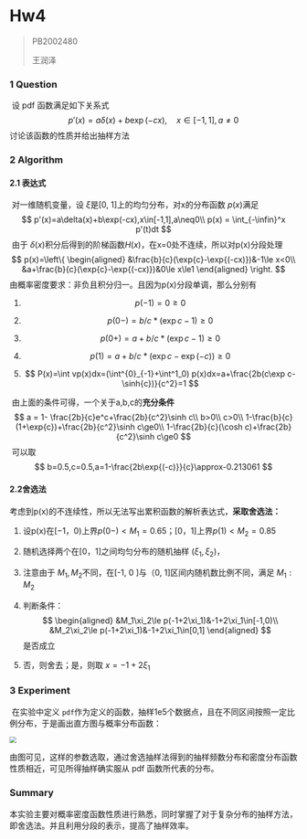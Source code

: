 # Hw4

> PB2002480
>
> 王润泽

### 1 Question

​	设 pdf 函数满足如下关系式
$$
p'(x)=a\delta(x)+b\exp(-cx),\quad x\in[-1,1],a\neq0
$$
​	讨论该函数的性质并给出抽样方法

### 2  Algorithm

#### 2.1 表达式

​	对一维随机变量，设 $\xi$是[0, 1]上的均匀分布，对x的分布函数 $p(x)$满足
$$
p'(x)=a\delta(x)+b\exp(-cx),x\in[-1,1],a\neq0\\
p(x) = \int_{-\infin}^x p'(t)dt
$$
​	由于 $\delta(x)$积分后得到的阶梯函数$H(x)$，在x=0处不连续，所以对p(x)分段处理
$$
p(x)=\left\{
\begin{aligned}
&\frac{b}{c}(\exp{c}-\exp{(-cx)})&-1\le x<0\\
&a+\frac{b}{c}(\exp{c}-\exp{(-cx)})&0\le x\le1
\end{aligned}
\right.
$$
   	由概率密度要求：非负且积分归一。且因为p(x)分段单调，那么分别有

1. $$
   p(-1)=0\ge0
   $$

2. $$
   p(0-)=b/c*(\exp c-1)\ge0
   $$

3. $$
   p(0+)=a+b/c*(\exp c-1)\ge0
   $$

4. $$
   p(1)=a+b/c*(\exp c-\exp{(-c)})\ge0
   $$

5. $$
   P(x)=\int vp(x)dx=(\int^{0}_{-1}+\int^1_0) p(x)dx=a+\frac{2b(c\exp c-\sinh{c})}{c^2}=1
   $$

​	由上面的条件可得，一个关于a,b,c的**充分条件**
$$
a = 1- \frac{2b}{c}e^c+\frac{2b}{c^2}\sinh c\\
b>0\\
c>0\\
1-\frac{b}{c}(1+\exp{c})+\frac{2b}{c^2}\sinh c\ge0\\
1-\frac{2b}{c}(\cosh c)+\frac{2b}{c^2}\sinh c\ge0
$$
​	可以取 
$$
b=0.5,c=0.5,a=1-\frac{2b\exp{(-c)}}{c}\approx-0.213061
$$

#### 2.2舍选法

​	考虑到p(x)的不连续性，所以无法写出累积函数的解析表达式，**采取舍选法：**

1. 设p(x)在$[-1，0)$上界$p(0-)<M_1=0.65$；$[0，1]$上界$p(1)<M_2=0.85$

2. 随机选择两个在[0，1]之间均匀分布的随机抽样 $(\xi_1,\xi_2)$，

3. 注意由于 $M_1,M_2$不同，在[-1, 0 ]与（0, 1]区间内随机数比例不同，满足 $M_1:M_2$

4. 判断条件：
   $$
   \begin{aligned}
   &M_1\xi_2\le p(-1+2\xi_1)&-1+2\xi_1\in[-1,0)\\
   &M_2\xi_2\le p(-1+2\xi_1)&-1+2\xi_1\in[0,1]
   \end{aligned}
   $$
   是否成立

5. 否，则舍去；是，则取 $x=-1+2\xi_1$

### 3 Experiment

​	在实验中定义 `pdf`作为定义的函数，抽样1e5个数据点，且在不同区间按照一定比例分布，于是画出直方图与概率分布函数：

<img src="F:\MyDocuments\Physics\Compututation Physics\Homework\hw04\直方图.png" style="zoom:72%;" />

​	由图可见，这样的参数选取，通过舍选抽样法得到的抽样频数分布和密度分布函数性质相近，可见所得抽样确实服从 pdf 函数所代表的分布。

### Summary

​	本实验主要对概率密度函数性质进行熟悉，同时掌握了对于复杂分布的抽样方法，即舍选法。并且利用分段的表示，提高了抽样效率。
